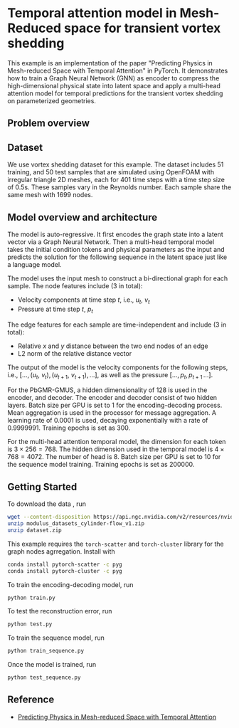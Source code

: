 <!-- markdownlint-disable MD013 -->

# Temporal attention model in Mesh-Reduced space for transient vortex shedding

This example is an implementation of the paper "Predicting Physics in Mesh-reduced Space
with Temporal Attention" in PyTorch.
It demonstrates how to train a Graph Neural Network (GNN) as encoder to compress the
high-dimensional
physical state into latent space and apply a multi-head attention model for temporal
predictions for
the transient vortex shedding on parameterized geometries.

## Problem overview

## Dataset

We use vortex shedding dataset for this example. The dataset includes
51 training, and 50 test samples that are simulated using OpenFOAM
with irregular triangle 2D meshes, each for 401 time steps with a time step size of
0.5s. These samples vary in the Reynolds number. Each sample share the same mesh with
1699 nodes.

## Model overview and architecture

The model is auto-regressive. It first encodes the graph state into a latent vector
via a Graph
Neural Network. Then a multi-head temporal model takes the initial condition tokens
and physical parameters
as the input and predicts the solution for the following sequence in the latent space
just like a language model.

The model uses the input mesh to construct a bi-directional graph for each sample.
The node features include (3 in total):

- Velocity components at time step $t$, i.e., $u_t$, $v_t$
- Pressure at time step $t$, $p_t$

The edge features for each sample are time-independent and include (3 in total):

- Relative $x$ and $y$ distance between the two end nodes of an edge
- L2 norm of the relative distance vector

The output of the model is the velocity components for the following steps, i.e.,
$[\ldots, (u_{t}$, $v_{t}), (u_{t+1}$, $v_{t+1}), \ldots]$, as well as the
pressure $[\ldots,p_{t},p_{t+1}\,\ldots]$.

For the PbGMR-GMUS, a hidden dimensionality of 128 is used in the encoder, and decoder.
The encoder and decoder consist of two hidden layers. Batch size per GPU is set to 1
for the encoding-decoding process.
Mean aggregation is used in the processor for message aggregation. A learning rate of
0.0001 is used, decaying
exponentially with a rate of 0.9999991. Training epochs is set as 300.

For the multi-head attention temporal model, the dimension for each token is
$3 \times 256 = 768$. The hidden dimension used in
the temporal model is $4 \times 768 = 4072$. The number of head is 8. Batch size
per GPU is set to 10 for the sequence model training. Training epochs is set as 200000.

## Getting Started

To download the data , run

```bash
wget --content-disposition https://api.ngc.nvidia.com/v2/resources/nvidia/modulus/modulus_datasets_cylinder-flow/versions/v1/zip -O modulus_datasets_cylinder-flow_v1.zip
unzip modulus_datasets_cylinder-flow_v1.zip
unzip dataset.zip
```

This example requires the `torch-scatter` and  `torch-cluster` library for the
graph nodes agrregation. Install with

```bash
conda install pytorch-scatter -c pyg
conda install pytorch-cluster -c pyg
```

To train the encoding-decoding model, run

```bash
python train.py
```

To test the reconstruction error, run

```bash
python test.py
```

To train the sequence model, run

```bash
python train_sequence.py
```

Once the model is trained, run

```bash
python test_sequence.py
```

## Reference

- [Predicting Physics in Mesh-reduced Space with Temporal Attention](https://arxiv.org/abs/2201.09113)
